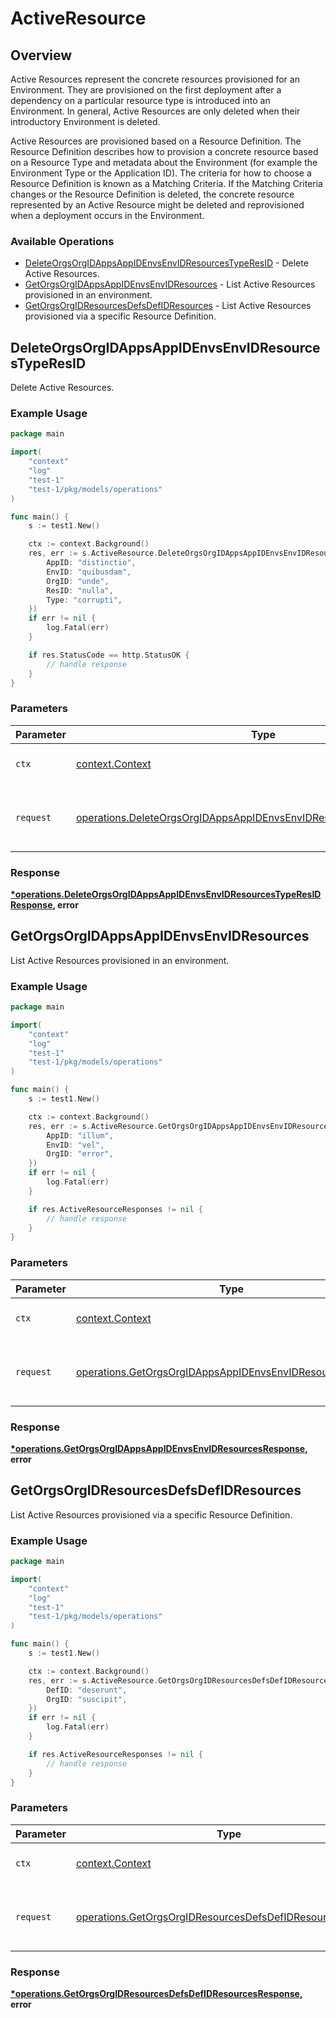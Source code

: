 # ActiveResource

## Overview

Active Resources represent the concrete resources provisioned for an Environment. They are provisioned on the first deployment after a dependency on a particular resource type is introduced into an Environment. In general, Active Resources are only deleted when their introductory Environment is deleted.

Active Resources are provisioned based on a Resource Definition. The Resource Definition describes how to provision a concrete resource based on a Resource Type and metadata about the Environment (for example the Environment Type or the Application ID). The criteria for how to choose a Resource Definition is known as a Matching Criteria. If the Matching Criteria changes or the Resource Definition is deleted, the concrete resource represented by an Active Resource might be deleted and reprovisioned when a deployment occurs in the Environment.
<SchemaDefinition schemaRef="#/components/schemas/ActiveResourceRequest" />


### Available Operations

* [DeleteOrgsOrgIDAppsAppIDEnvsEnvIDResourcesTypeResID](#deleteorgsorgidappsappidenvsenvidresourcestyperesid) - Delete Active Resources.
* [GetOrgsOrgIDAppsAppIDEnvsEnvIDResources](#getorgsorgidappsappidenvsenvidresources) - List Active Resources provisioned in an environment.
* [GetOrgsOrgIDResourcesDefsDefIDResources](#getorgsorgidresourcesdefsdefidresources) - List Active Resources provisioned via a specific Resource Definition.

## DeleteOrgsOrgIDAppsAppIDEnvsEnvIDResourcesTypeResID

Delete Active Resources.

### Example Usage

```go
package main

import(
	"context"
	"log"
	"test-1"
	"test-1/pkg/models/operations"
)

func main() {
    s := test1.New()

    ctx := context.Background()
    res, err := s.ActiveResource.DeleteOrgsOrgIDAppsAppIDEnvsEnvIDResourcesTypeResID(ctx, operations.DeleteOrgsOrgIDAppsAppIDEnvsEnvIDResourcesTypeResIDRequest{
        AppID: "distinctio",
        EnvID: "quibusdam",
        OrgID: "unde",
        ResID: "nulla",
        Type: "corrupti",
    })
    if err != nil {
        log.Fatal(err)
    }

    if res.StatusCode == http.StatusOK {
        // handle response
    }
}
```

### Parameters

| Parameter                                                                                                                                                      | Type                                                                                                                                                           | Required                                                                                                                                                       | Description                                                                                                                                                    |
| -------------------------------------------------------------------------------------------------------------------------------------------------------------- | -------------------------------------------------------------------------------------------------------------------------------------------------------------- | -------------------------------------------------------------------------------------------------------------------------------------------------------------- | -------------------------------------------------------------------------------------------------------------------------------------------------------------- |
| `ctx`                                                                                                                                                          | [context.Context](https://pkg.go.dev/context#Context)                                                                                                          | :heavy_check_mark:                                                                                                                                             | The context to use for the request.                                                                                                                            |
| `request`                                                                                                                                                      | [operations.DeleteOrgsOrgIDAppsAppIDEnvsEnvIDResourcesTypeResIDRequest](../../models/operations/deleteorgsorgidappsappidenvsenvidresourcestyperesidrequest.md) | :heavy_check_mark:                                                                                                                                             | The request object to use for the request.                                                                                                                     |


### Response

**[*operations.DeleteOrgsOrgIDAppsAppIDEnvsEnvIDResourcesTypeResIDResponse](../../models/operations/deleteorgsorgidappsappidenvsenvidresourcestyperesidresponse.md), error**


## GetOrgsOrgIDAppsAppIDEnvsEnvIDResources

List Active Resources provisioned in an environment.

### Example Usage

```go
package main

import(
	"context"
	"log"
	"test-1"
	"test-1/pkg/models/operations"
)

func main() {
    s := test1.New()

    ctx := context.Background()
    res, err := s.ActiveResource.GetOrgsOrgIDAppsAppIDEnvsEnvIDResources(ctx, operations.GetOrgsOrgIDAppsAppIDEnvsEnvIDResourcesRequest{
        AppID: "illum",
        EnvID: "vel",
        OrgID: "error",
    })
    if err != nil {
        log.Fatal(err)
    }

    if res.ActiveResourceResponses != nil {
        // handle response
    }
}
```

### Parameters

| Parameter                                                                                                                              | Type                                                                                                                                   | Required                                                                                                                               | Description                                                                                                                            |
| -------------------------------------------------------------------------------------------------------------------------------------- | -------------------------------------------------------------------------------------------------------------------------------------- | -------------------------------------------------------------------------------------------------------------------------------------- | -------------------------------------------------------------------------------------------------------------------------------------- |
| `ctx`                                                                                                                                  | [context.Context](https://pkg.go.dev/context#Context)                                                                                  | :heavy_check_mark:                                                                                                                     | The context to use for the request.                                                                                                    |
| `request`                                                                                                                              | [operations.GetOrgsOrgIDAppsAppIDEnvsEnvIDResourcesRequest](../../models/operations/getorgsorgidappsappidenvsenvidresourcesrequest.md) | :heavy_check_mark:                                                                                                                     | The request object to use for the request.                                                                                             |


### Response

**[*operations.GetOrgsOrgIDAppsAppIDEnvsEnvIDResourcesResponse](../../models/operations/getorgsorgidappsappidenvsenvidresourcesresponse.md), error**


## GetOrgsOrgIDResourcesDefsDefIDResources

List Active Resources provisioned via a specific Resource Definition.

### Example Usage

```go
package main

import(
	"context"
	"log"
	"test-1"
	"test-1/pkg/models/operations"
)

func main() {
    s := test1.New()

    ctx := context.Background()
    res, err := s.ActiveResource.GetOrgsOrgIDResourcesDefsDefIDResources(ctx, operations.GetOrgsOrgIDResourcesDefsDefIDResourcesRequest{
        DefID: "deserunt",
        OrgID: "suscipit",
    })
    if err != nil {
        log.Fatal(err)
    }

    if res.ActiveResourceResponses != nil {
        // handle response
    }
}
```

### Parameters

| Parameter                                                                                                                              | Type                                                                                                                                   | Required                                                                                                                               | Description                                                                                                                            |
| -------------------------------------------------------------------------------------------------------------------------------------- | -------------------------------------------------------------------------------------------------------------------------------------- | -------------------------------------------------------------------------------------------------------------------------------------- | -------------------------------------------------------------------------------------------------------------------------------------- |
| `ctx`                                                                                                                                  | [context.Context](https://pkg.go.dev/context#Context)                                                                                  | :heavy_check_mark:                                                                                                                     | The context to use for the request.                                                                                                    |
| `request`                                                                                                                              | [operations.GetOrgsOrgIDResourcesDefsDefIDResourcesRequest](../../models/operations/getorgsorgidresourcesdefsdefidresourcesrequest.md) | :heavy_check_mark:                                                                                                                     | The request object to use for the request.                                                                                             |


### Response

**[*operations.GetOrgsOrgIDResourcesDefsDefIDResourcesResponse](../../models/operations/getorgsorgidresourcesdefsdefidresourcesresponse.md), error**

